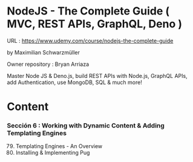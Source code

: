 # NodeJS - The Complete Guide ( MVC, REST APIs, GraphQL, Deno )

URL : https://www.udemy.com/course/nodejs-the-complete-guide

by Maximilian Schwarzmüller

Owner repository : Bryan Arriaza

Master Node JS & Deno.js, build REST APIs with Node.js, GraphQL APIs, add Authentication, use MongoDB, SQL & much more!

# Content

### Sección 6 : Working with Dynamic Content & Adding Templating Engines

79. Templating Engines - An Overview
80. Installing & Implementing Pug
